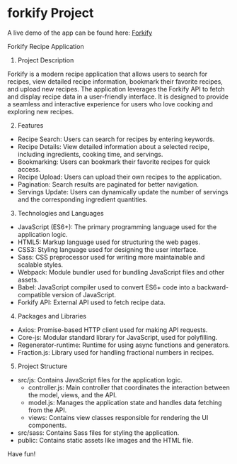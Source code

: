 # forkify Project

A live demo of the app can be found here: [Forkify](https://forkify-app-roma.netlify.app/)

Forkify Recipe Application

1. Project Description

Forkify is a modern recipe application that allows users to search for recipes, view detailed recipe information, bookmark their favorite recipes, and upload new recipes. The application leverages the Forkify API to fetch and display recipe data in a user-friendly interface. It is designed to provide a seamless and interactive experience for users who love cooking and exploring new recipes.

2. Features

- Recipe Search: Users can search for recipes by entering keywords.
- Recipe Details: View detailed information about a selected recipe, including ingredients, cooking time, and servings.
- Bookmarking: Users can bookmark their favorite recipes for quick access.
- Recipe Upload: Users can upload their own recipes to the application.
- Pagination: Search results are paginated for better navigation.
- Servings Update: Users can dynamically update the number of servings and the corresponding ingredient quantities.

3. Technologies and Languages

- JavaScript (ES6+): The primary programming language used for the application logic.
- HTML5: Markup language used for structuring the web pages.
- CSS3: Styling language used for designing the user interface.
- Sass: CSS preprocessor used for writing more maintainable and scalable styles.
- Webpack: Module bundler used for bundling JavaScript files and other assets.
- Babel: JavaScript compiler used to convert ES6+ code into a backward-compatible version of JavaScript.
- Forkify API: External API used to fetch recipe data.

4. Packages and Libraries

- Axios: Promise-based HTTP client used for making API requests.
- Core-js: Modular standard library for JavaScript, used for polyfilling.
- Regenerator-runtime: Runtime for using async functions and generators.
- Fraction.js: Library used for handling fractional numbers in recipes.

5. Project Structure

- src/js: Contains JavaScript files for the application logic.
  - controller.js: Main controller that coordinates the interaction between the model, views, and the API.
  - model.js: Manages the application state and handles data fetching from the API.
  - views: Contains view classes responsible for rendering the UI components.
- src/sass: Contains Sass files for styling the application.
- public: Contains static assets like images and the HTML file.

Have fun!
